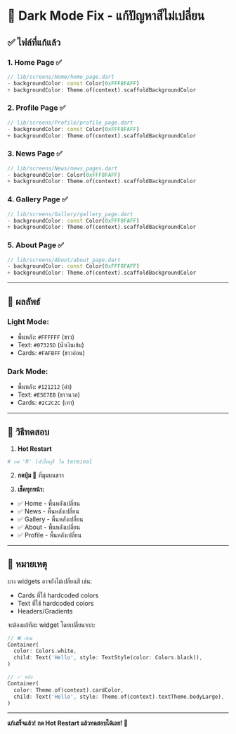 # 🌙 Dark Mode Fix - แก้ปัญหาสีไม่เปลี่ยน

## ✅ ไฟล์ที่แก้แล้ว

### 1. **Home Page** ✅
```dart
// lib/screens/Home/home_page.dart
- backgroundColor: const Color(0xFFF8FAFF)
+ backgroundColor: Theme.of(context).scaffoldBackgroundColor
```

### 2. **Profile Page** ✅
```dart
// lib/screens/Profile/profile_page.dart
- backgroundColor: const Color(0xFFF8FAFF)
+ backgroundColor: Theme.of(context).scaffoldBackgroundColor
```

### 3. **News Page** ✅
```dart
// lib/screens/News/news_pages.dart
- backgroundColor: Color(0xFFF8FAFF)
+ backgroundColor: Theme.of(context).scaffoldBackgroundColor
```

### 4. **Gallery Page** ✅
```dart
// lib/screens/Gallery/gallery_page.dart
- backgroundColor: const Color(0xFFF8FAFF)
+ backgroundColor: Theme.of(context).scaffoldBackgroundColor
```

### 5. **About Page** ✅
```dart
// lib/screens/About/about_page.dart
- backgroundColor: const Color(0xFFF8FAFF)
+ backgroundColor: Theme.of(context).scaffoldBackgroundColor
```

---

## 🎨 ผลลัพธ์

### Light Mode:
- พื้นหลัง: `#FFFFFF` (ขาว)
- Text: `#07325D` (น้ำเงินเข้ม)
- Cards: `#FAFBFF` (ขาวอ่อน)

### Dark Mode:
- พื้นหลัง: `#121212` (ดำ)
- Text: `#E5E7EB` (ขาวนวล)
- Cards: `#2C2C2C` (เทา)

---

## 🚀 วิธีทดสอบ

1. **Hot Restart**
```bash
# กด 'R' (ตัวใหญ่) ใน terminal
```

2. **กดปุ่ม 🌙** ที่มุมบนขวา

3. **เช็คทุกหน้า:**
- ✅ Home - พื้นหลังเปลี่ยน
- ✅ News - พื้นหลังเปลี่ยน
- ✅ Gallery - พื้นหลังเปลี่ยน
- ✅ About - พื้นหลังเปลี่ยน
- ✅ Profile - พื้นหลังเปลี่ยน

---

## 📝 หมายเหตุ

บาง widgets อาจยังไม่เปลี่ยนสี เช่น:
- Cards ที่ใช้ hardcoded colors
- Text ที่ใช้ hardcoded colors
- Headers/Gradients

จะต้องแก้ทีละ widget โดยเปลี่ยนจาก:
```dart
// ❌ ก่อน
Container(
  color: Colors.white,
  child: Text('Hello', style: TextStyle(color: Colors.black)),
)

// ✅ หลัง
Container(
  color: Theme.of(context).cardColor,
  child: Text('Hello', style: Theme.of(context).textTheme.bodyLarge),
)
```

---

**แก้เสร็จแล้ว! กด Hot Restart แล้วทดสอบได้เลย! 🎉**
